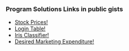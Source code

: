 ### Program Solutions Links in public gists
* [Stock Prices!](https://gist.github.com/siddharththakur26/0c79c6a1459860c5636e793963ddd43e)
* [Login Table!](https://gist.github.com/siddharththakur26/77b3f59a346bedc5e69b4b61297e45ad)
* [Iris Classifier!](https://gist.github.com/siddharththakur26/235a394e2d321816c3946689b7c3e01a)
* [Desired Marketing Expenditure!](https://gist.github.com/siddharththakur26/116c9ca991439d5e0027a455328afda8)

